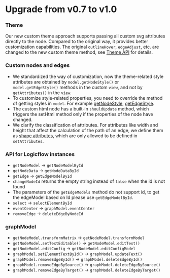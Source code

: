 # Upgrade from v0.7 to v1.0

### Theme

Our new custom theme approach supports passing all custom svg attributes directly to the node. Compared to the original way, it provides better customization capabilities.
The original `outlineHover`, `edgeAdjust`, etc. are changed to the new custom theme method, see [Theme API](en/api/themeApi) for details.

### Custom nodes and edges

- We standardized the way of customization, now the theme-related style attributes are obtained by `model.getNodeStyle()` or `model.getEdgeStyle()` methods in the custom `view`, and not by `getAttributes()` in the `view`.
- To customize style-related properties, you need to override the method of getting styles in `model`. For example [getNodeStyle](en/api/nodeModelApi#StyleAttributes), [getEdgeStyle](en/api/edgeModelApi#StyleAttributes).
- The custom html node has a built-in `shouldUpdate` method, which triggers the setHtml method only if the properties of the node have changed.
- We clarify the classification of attributes. For attributes like width and height that affect the calculation of the path of an edge, we define them as [shape attributes](en/api/nodeModelApi#ShapeAttributes), which are only allowed to be defined in `setAttributes`.

### API for Logicflow instances

- `getNodeModel` -> `getNodeModelById`
- `getNodeData` -> `getNodeDataById`
- `getEdge` -> `getEdgeModelById`
- `changeNodeId` returns the empty string instead of `false` when the id is not found
- The parameters of the `getEdgeModels` method do not support id, to get the edgeModel based on Id please use `getEdgeModelById`.
- `select` -> `selectElementById`
- `eventCenter` -> `graphModel.eventCenter`
- `removeEdge` -> `deleteEdgeByNodeId`

### graphModel

- `getNodeModel.transformMatrix` -> `getNodeModel.transformModel`
- `getNodeModel.setTextEditable()` -> `getNodeModel.editText()`
- `getNodeModel.editConfig` -> `getNodeModel.editConfigModel`
- `graphModel.setElementTextById()` -> `graphModel.updateText()`
- `graphModel.removeEdgeById()` -> `graphModel.deleteEdgeById()`
- `graphModel.removeEdgeBySource()` -> `graphModel.deleteEdgeBySource()`
- `graphModel.removeEdgeByTarget()` -> `graphModel.deleteEdgeByTarget()`
